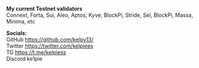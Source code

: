 <b>My current Testnet validators </b> <br>
Connext, Forta, Sui, Aleo, Aptos, Kyve, BlockPi, Stride, Sei, BlockPi, Massa, Minima, etc  </b>

<b> Socials: </b> <br>
GitHub https://github.com/kelpy13/ <br>
Twitter https://twitter.com/kelpiees <br>
TG https://t.me/kelpiess <br>
Discord ke1pie <br>
